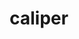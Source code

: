 ---
title: "caliper"
layout: cache
categories: [package, v0.20.3]
meta: {"versions": ["2.9.0"], "compilers": ["gcc@=11.1.0", "gcc@=7.3.1", "gcc@=7.5.0", "oneapi@=2023.0.0"], "oss": ["amzn2", "ubuntu18.04", "ubuntu20.04"], "platforms": ["linux"], "targets": ["aarch64", "neoverse_n1", "ppc64le", "x86_64", "x86_64_v3"], "stacks": ["e4s", "e4s-oneapi", "e4s-power", "radiuss", "radiuss-aws", "radiuss-aws-aarch64", "root"], "num_specs": 11, "num_specs_by_stack": {"root": 11, "radiuss-aws-aarch64": 2, "radiuss-aws": 2, "radiuss": 1, "e4s-power": 2, "e4s-oneapi": 1, "e4s": 3}}
spec_details: [{"hash": "yrokfwk3cehwo5mefvt2nq7vtifaqlta", "compiler": "gcc@=7.3.1", "versions": ["2.9.0"], "os": "amzn2", "platform": "linux", "target": "aarch64", "variants": ["+adiak", "build_system=cmake", "build_type=Release", "~cuda", "~fortran", "generator=make", "+gotcha", "~ipo", "+libdw", "~libpfm", "+libunwind", "+mpi", "+papi", "patches=0492fa6,7b1ffa4", "~rocm", "+sampler", "+shared", "~sosflow"], "stacks": ["root", "radiuss-aws-aarch64"], "size": "-", "tarball": "https://binaries.spack.io/v0.20.3/build_cache/linux-amzn2-aarch64/gcc-7.3.1/caliper-2.9.0/linux-amzn2-aarch64-gcc-7.3.1-caliper-2.9.0-yrokfwk3cehwo5mefvt2nq7vtifaqlta.spack"}, {"hash": "gdpf6a3gubkibvtvdap4vf2g3clizj3p", "compiler": "gcc@=7.3.1", "versions": ["2.9.0"], "os": "amzn2", "platform": "linux", "target": "neoverse_n1", "variants": ["+adiak", "build_system=cmake", "build_type=Release", "~cuda", "~fortran", "generator=make", "+gotcha", "~ipo", "+libdw", "~libpfm", "+libunwind", "+mpi", "+papi", "patches=0492fa6,7b1ffa4", "~rocm", "+sampler", "+shared", "~sosflow"], "stacks": ["root", "radiuss-aws-aarch64"], "size": "-", "tarball": "https://binaries.spack.io/v0.20.3/build_cache/linux-amzn2-neoverse_n1/gcc-7.3.1/caliper-2.9.0/linux-amzn2-neoverse_n1-gcc-7.3.1-caliper-2.9.0-gdpf6a3gubkibvtvdap4vf2g3clizj3p.spack"}, {"hash": "mtqvjq5uoyimhwozypemz7fn77k6ptgb", "compiler": "gcc@=7.3.1", "versions": ["2.9.0"], "os": "amzn2", "platform": "linux", "target": "x86_64_v3", "variants": ["+adiak", "build_system=cmake", "build_type=Release", "~cuda", "~fortran", "generator=make", "+gotcha", "~ipo", "+libdw", "~libpfm", "+libunwind", "+mpi", "+papi", "patches=7b1ffa4", "~rocm", "+sampler", "+shared", "~sosflow"], "stacks": ["root", "radiuss-aws"], "size": "-", "tarball": "https://binaries.spack.io/v0.20.3/build_cache/linux-amzn2-x86_64_v3/gcc-7.3.1/caliper-2.9.0/linux-amzn2-x86_64_v3-gcc-7.3.1-caliper-2.9.0-mtqvjq5uoyimhwozypemz7fn77k6ptgb.spack"}, {"hash": "3brr2mn7syjd2ocr2fqsulvijcxfhhvg", "compiler": "gcc@=7.3.1", "versions": ["2.9.0"], "os": "amzn2", "platform": "linux", "target": "x86_64_v3", "variants": ["+adiak", "build_system=cmake", "build_type=Release", "+cuda", "cuda_arch=70", "~fortran", "generator=make", "+gotcha", "~ipo", "+libdw", "~libpfm", "+libunwind", "+mpi", "+papi", "patches=7b1ffa4", "~rocm", "+sampler", "+shared", "~sosflow"], "stacks": ["root", "radiuss-aws"], "size": "-", "tarball": "https://binaries.spack.io/v0.20.3/build_cache/linux-amzn2-x86_64_v3/gcc-7.3.1/caliper-2.9.0/linux-amzn2-x86_64_v3-gcc-7.3.1-caliper-2.9.0-3brr2mn7syjd2ocr2fqsulvijcxfhhvg.spack"}, {"hash": "pyxpxpecry2mg5rzgcgkzyvrwamjyegt", "compiler": "gcc@=7.5.0", "versions": ["2.9.0"], "os": "ubuntu18.04", "platform": "linux", "target": "x86_64_v3", "variants": ["+adiak", "build_system=cmake", "build_type=Release", "~cuda", "~fortran", "generator=make", "+gotcha", "~ipo", "+libdw", "~libpfm", "+libunwind", "+mpi", "+papi", "patches=7b1ffa4", "~rocm", "+sampler", "+shared", "~sosflow"], "stacks": ["radiuss", "root"], "size": "-", "tarball": "https://binaries.spack.io/v0.20.3/build_cache/linux-ubuntu18.04-x86_64_v3/gcc-7.5.0/caliper-2.9.0/linux-ubuntu18.04-x86_64_v3-gcc-7.5.0-caliper-2.9.0-pyxpxpecry2mg5rzgcgkzyvrwamjyegt.spack"}, {"hash": "tcrkimaedu5niwcp2vyodsuzibylzh32", "compiler": "gcc@=11.1.0", "versions": ["2.9.0"], "os": "ubuntu20.04", "platform": "linux", "target": "ppc64le", "variants": ["+adiak", "build_system=cmake", "build_type=Release", "+cuda", "cuda_arch=70", "~fortran", "generator=make", "+gotcha", "~ipo", "+libdw", "~libpfm", "+libunwind", "+mpi", "+papi", "patches=7b1ffa4", "~rocm", "+sampler", "+shared", "~sosflow"], "stacks": ["root", "e4s-power"], "size": "-", "tarball": "https://binaries.spack.io/v0.20.3/build_cache/linux-ubuntu20.04-ppc64le/gcc-11.1.0/caliper-2.9.0/linux-ubuntu20.04-ppc64le-gcc-11.1.0-caliper-2.9.0-tcrkimaedu5niwcp2vyodsuzibylzh32.spack"}, {"hash": "uk2qth4xhvtj7v7bamyp4f4dxt4im4t7", "compiler": "gcc@=11.1.0", "versions": ["2.9.0"], "os": "ubuntu20.04", "platform": "linux", "target": "ppc64le", "variants": ["+adiak", "build_system=cmake", "build_type=Release", "~cuda", "~fortran", "generator=make", "+gotcha", "~ipo", "+libdw", "~libpfm", "+libunwind", "+mpi", "+papi", "patches=7b1ffa4", "~rocm", "+sampler", "+shared", "~sosflow"], "stacks": ["root", "e4s-power"], "size": "-", "tarball": "https://binaries.spack.io/v0.20.3/build_cache/linux-ubuntu20.04-ppc64le/gcc-11.1.0/caliper-2.9.0/linux-ubuntu20.04-ppc64le-gcc-11.1.0-caliper-2.9.0-uk2qth4xhvtj7v7bamyp4f4dxt4im4t7.spack"}, {"hash": "glrpai4gcxslvdvag2si6rop3cncqnuz", "compiler": "oneapi@=2023.0.0", "versions": ["2.9.0"], "os": "ubuntu20.04", "platform": "linux", "target": "x86_64", "variants": ["+adiak", "build_system=cmake", "build_type=Release", "~cuda", "~fortran", "generator=make", "+gotcha", "~ipo", "+libdw", "~libpfm", "+libunwind", "+mpi", "+papi", "patches=7b1ffa4", "~rocm", "+sampler", "+shared", "~sosflow"], "stacks": ["root", "e4s-oneapi"], "size": "-", "tarball": "https://binaries.spack.io/v0.20.3/build_cache/linux-ubuntu20.04-x86_64/oneapi-2023.0.0/caliper-2.9.0/linux-ubuntu20.04-x86_64-oneapi-2023.0.0-caliper-2.9.0-glrpai4gcxslvdvag2si6rop3cncqnuz.spack"}, {"hash": "iiyucuwcqbbm7lb6tjki3tby4waid3tf", "compiler": "gcc@=11.1.0", "versions": ["2.9.0"], "os": "ubuntu20.04", "platform": "linux", "target": "x86_64_v3", "variants": ["+adiak", "build_system=cmake", "build_type=Release", "+cuda", "cuda_arch=80", "~fortran", "generator=make", "+gotcha", "~ipo", "+libdw", "~libpfm", "+libunwind", "+mpi", "+papi", "patches=7b1ffa4", "~rocm", "+sampler", "+shared", "~sosflow"], "stacks": ["root", "e4s"], "size": "-", "tarball": "https://binaries.spack.io/v0.20.3/build_cache/linux-ubuntu20.04-x86_64_v3/gcc-11.1.0/caliper-2.9.0/linux-ubuntu20.04-x86_64_v3-gcc-11.1.0-caliper-2.9.0-iiyucuwcqbbm7lb6tjki3tby4waid3tf.spack"}, {"hash": "3arzru7y7qfpsv4zuk5gdj6cb4hzyvd3", "compiler": "gcc@=11.1.0", "versions": ["2.9.0"], "os": "ubuntu20.04", "platform": "linux", "target": "x86_64_v3", "variants": ["+adiak", "amdgpu_target=gfx90a", "build_system=cmake", "build_type=Release", "~cuda", "~fortran", "generator=make", "+gotcha", "~ipo", "+libdw", "~libpfm", "+libunwind", "+mpi", "+papi", "patches=7b1ffa4", "+rocm", "+sampler", "+shared", "~sosflow"], "stacks": ["root", "e4s"], "size": "-", "tarball": "https://binaries.spack.io/v0.20.3/build_cache/linux-ubuntu20.04-x86_64_v3/gcc-11.1.0/caliper-2.9.0/linux-ubuntu20.04-x86_64_v3-gcc-11.1.0-caliper-2.9.0-3arzru7y7qfpsv4zuk5gdj6cb4hzyvd3.spack"}, {"hash": "kjwi5es6slt2kqnaebgd2lkbxcswvqri", "compiler": "gcc@=11.1.0", "versions": ["2.9.0"], "os": "ubuntu20.04", "platform": "linux", "target": "x86_64_v3", "variants": ["+adiak", "build_system=cmake", "build_type=Release", "~cuda", "~fortran", "generator=make", "+gotcha", "~ipo", "+libdw", "~libpfm", "+libunwind", "+mpi", "+papi", "patches=7b1ffa4", "~rocm", "+sampler", "+shared", "~sosflow"], "stacks": ["root", "e4s"], "size": "-", "tarball": "https://binaries.spack.io/v0.20.3/build_cache/linux-ubuntu20.04-x86_64_v3/gcc-11.1.0/caliper-2.9.0/linux-ubuntu20.04-x86_64_v3-gcc-11.1.0-caliper-2.9.0-kjwi5es6slt2kqnaebgd2lkbxcswvqri.spack"}]
---